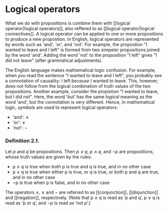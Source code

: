# Logical operators
What we do with propositions is combine them with [[logical operator|logical operators]], also reffered to as [[logical operator|logical connectives]]. A logical operator can be applied to one or more propositions to produce a new propostion. In English, logical operators are represented by words such as 'and', 'or', and 'not'. For example, the propostion "I wanted to leave and I left" is formed from two simpeler propositions joined by the word 'and'. Adding the word 'not' to the proposition "I left" gives "I did not leave" (after grammatical adjustments).

The English language makes mathematical logic confusion. For example, when you read the sentence "I wanted to leave and I left", you probably see a connotation of causality: I left *because* I wanted to leave. This, however, does not follow from the logical combination of truth values of the two propositions. Another example, consider the propistion "I wanted to leave, but I did not". Here, the word 'but' has the same *logical* meaning as the word 'and', but the connotation is very different. Hence, in mathematical logic, *symbols* are used to represent logical operators:
- 'and': $\wedge$
- 'or': $\vee$
- 'not': $\neg$

### Definition 2.1.
Let *p* and *q* be propositions. Then *p $\vee$ q*, *p $\wedge$ q*, and $\neg$p are propositions, whose truth values are given by the rules:
- p $\wedge$ q is true when both p is true and q is true, and in no other case
- p $\vee$ q is true when either p is true, or q is true, or both p and q are true, and in no other case
- $\neg$p is true when p is false, and in no other case

The operators $\wedge$, $\vee$ and $\neg$ are referred to as [[conjunction]], [[disjunction]] and [[negation]], respectively. (Note that p $\wedge$ q is read as ‘p and q’, p $\vee$ q is read as ‘p or q’, and $\neg$p is read as ‘not p’.)